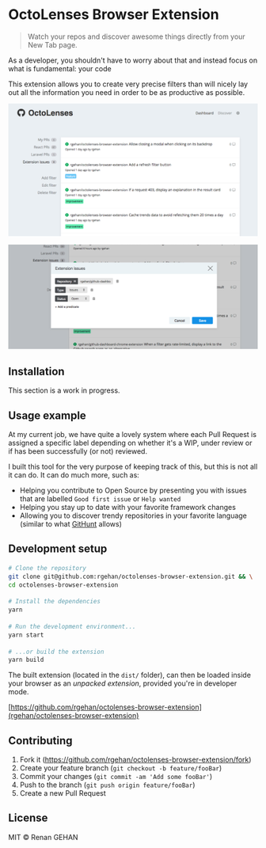 # OctoLenses Browser Extension

> Watch your repos and discover awesome things directly from your New Tab page.

As a developer, you shouldn't have to worry about that and instead focus on what
is fundamental: your code

This extension allows you to create very precise filters than will nicely lay
out all the information you need in order to be as productive as possible.

![](.GITHUB/dashboard_screenshot.png)

![](.GITHUB/filter_editor_screenshot.png)

## Installation

This section is a work in progress.

## Usage example

At my current job, we have quite a lovely system where each Pull Request is
assigned a specific label depending on whether it's a WIP, under review or
if has been successfully (or not) reviewed.

I built this tool for the very purpose of keeping track of this, but this is not
all it can do. It can do much more, such as:

- Helping you contribute to Open Source by presenting you with issues that are
  labelled `Good first issue` or `Help wanted`
- Helping you stay up to date with your favorite framework changes
- Allowing you to discover trendy repositories in your favorite language
  (similar to what [GitHunt](https://github.com/kamranahmedse/githunt) allows)

## Development setup

```sh
# Clone the repository
git clone git@github.com:rgehan/octolenses-browser-extension.git && \
cd octolenses-browser-extension

# Install the dependencies
yarn

# Run the development environment...
yarn start

# ...or build the extension
yarn build
```

The built extension (located in the `dist/` folder), can then be loaded inside
your browser as an _unpacked extension_, provided you're in developer mode.

[https://github.com/rgehan/octolenses-browser-extension](rgehan/octolenses-browser-extension)

## Contributing

1. Fork it (<https://github.com/rgehan/octolenses-browser-extension/fork>)
2. Create your feature branch (`git checkout -b feature/fooBar`)
3. Commit your changes (`git commit -am 'Add some fooBar'`)
4. Push to the branch (`git push origin feature/fooBar`)
5. Create a new Pull Request

## License

MIT © Renan GEHAN
